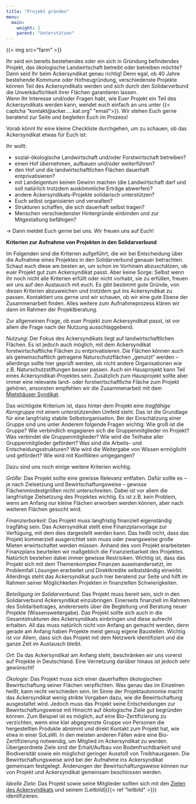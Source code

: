 ```yaml
---
title: "Projekt gründen"
menu:
  main:
    weight: 2
    parent: "Unterstützen"
---
```


{{< img src="farm" >}}

Ihr seid ein bereits bestehendes oder ein sich in Gründung befindendes Projekt, das ökologische Landwirtschaft betreibt oder betreiben möchte? Dann seid Ihr beim Ackersyndikat genau richtig!
Denn egal, ob 40 Jahre bestehende Kommune oder Hofneugründung, verschiedenste Projekte können Teil des Ackersyndikats werden und sich durch den Solidarverbund die Unverkäuflichkeit ihrer Flächen garantieren lassen.  
Wenn Ihr Interesse und/oder Fragen habt, wie Euer Projekt ein Teil des Ackersyndikats
werden kann, wendet euch einfach an uns unter {{< captcha "kontakt@acker.....kat.org" "email">}}. Wir stehen Euch gerne beratend zur Seite und begleiten Euch im Prozess!

Vorab könnt Ihr eine kleine Checkliste durchgehen, um zu schauen, ob das Ackersyndikat etwas für Euch ist:

Ihr wollt:

- sozial-ökologische Landwirtschaft und/oder Forstwirtschaft betreiben?
- einen Hof übernehmen, aufbauen und/oder weiterführen?
- den Hof und die landwirtschaftlichen Flächen dauerhaft entprivatisieren?
- mit Landeigentum keinen Gewinn machen (die Landwirtschaft darf und soll natürlich trotzdem auskömmliche Erträge abwerfen)?
- andere Ackersyndikats-Projekte solidarisch unterstützen?
- Euch selbst organisieren und verwalten?
- Strukturen schaffen, die sich dauerhaft selbst tragen?
- Menschen verschiedenster Hintergründe einbinden und zur Mitgestaltung befähigen?

→ Dann meldet Euch gerne bei uns. Wir freuen uns auf Euch!

**Kriterien zur Aufnahme von Projekten in den Solidarverbund**

Im Folgenden sind die Kriterien aufgeführt, die wir bei Entscheidung über die Aufnahme eines Projektes in den Solidarverbund genauer betrachten. Schaut euch diese am besten an, um schon im Vorhinein abzuschätzen, ob euer Projekt gut zum Ackersyndikat passt. Aber keine Sorge: Selbst wenn ihr noch nicht alle Kriterien erfüllt oder nicht vorhabt, sie zu erfüllen, freuen wir uns auf den Austausch mit euch. Es gibt bestimmt gute Gründe, von diesen Kriterien abzuweichen und trotzdem gut ins Ackersyndikat zu passen. Kontaktiert uns gerne und wir schauen, ob wir eine gute Ebene der Zusammenarbeit finden. Alles weitere zum Aufnahmeprozess klären wir dann im Rahmen der Projektberatung.

Zur allgemeinen Frage, ob euer Projekt zum Ackersyndikat passt, ist vor allem die Frage nach der Nutzung ausschlaggebend.

*Nutzung*:  Der Fokus des Ackersyndikats liegt auf landwirtschaftlichen Flächen. Es ist jedoch auch möglich, mit dem Ackersyndikat forstwirtschaftliche Flächen zu entprivatisieren. Die Flächen können auch als gemeinschaftlich getragene Naturschutzflächen „genutzt“ werden – allerdings sollte hier geprüft werden, ob nicht andere Organisationen wie z.B. Naturschutzstiftungen besser passen. Auch ein Hausprojekt kann Teil eines Ackersyndikat-Projektes sein. Zusätzlich zum Hausprojekt sollte aber immer eine relevante land- oder forstwirtschaftliche Fläche zum Projekt gehören, ansonsten empfehlen wir die Zusammenarbeit mit dem [Mietshäuser Syndikat](https://www.syndikat.org/).

Das wichtigste Kriterium ist, dass hinter dem Projekt eine *tragfähige Kerngruppe* mit einem unterstützenden Umfeld steht. Das ist die Grundlage für eine langfristig stabile Selbstorganisation. Bei der Einschätzung einer Gruppe sind uns unter Anderem folgende Fragen wichtig: Wie groß ist die Gruppe? Wie verbindlich engagieren sich die Gruppenmitglieder im Projekt? Was verbindet die Gruppenmitglieder? Wie wird die Teilhabe aller Gruppenmitglieder gefördert? Was sind die Arbeits- und Entscheidungsstrukturen? Wie wird die Weitergabe von Wissen ermöglicht und gefördert? Wie wird mit Konflikten umgegangen? 

Dazu sind uns noch einige weitere Kriterien wichtig.

*Größe*: 	Das Projekt sollte eine gewisse Relevanz entfalten. Dafür sollte es – je nach Zielsetzung und Bewirtschaftungsweise – gewisse Flächenmindestgrößen nicht unterschreiten. Dabei ist vor allem die langfristige Zielsetzung des Projektes wichtig. Es ist z.B. kein Problem, wenn am Anfang nur kleine Flächen erworben werden können, aber nach weiteren Flächen gesucht wird. 

*Finanzierbarkeit*:	Das Projekt muss langfristig finanziell eigenständig tragfähig sein. Das Ackersyndikat stellt eine Finanzplanvorlage zur Verfügung, mit dem dies dargestellt werden kann. Das heißt nicht, dass das Projekt kommerziell ausgerichtet sein muss oder zwangsweise große Mieten erwirtschaftet werden müssen. Anhand des vom Projekt erarbeiteten Finanzplans beurteilen wir maßgeblich die Finanzierbarkeit des Projektes. Natürlich bestehen dabei immer gewisse Restrisiken. Wichtig ist, dass das Projekt sich mit dem Themenkomplex Finanzen auseinandersetzt, im Problemfall Lösungen erarbeitet und Direktkredite selbstständig einwirbt.
Allerdings steht das Ackersyndikat auch hier beratend zur Seite und hilft im Rahmen seiner Möglichkeiten Projekten in finanziellen Schwierigkeiten.

*Beteiligung im Solidarverbund*:	Das Projekt muss bereit sein, sich in den Solidarverbund Ackersyndikat einzubringen. Einerseits finanziell im Rahmen des Solidarbeitrages, andererseits über die Begleitung und Beratung neuer Projekte (Wissensweitergabe). Das Projekt sollte sich auch in die Gesamtstrukturen des Ackersyndikats einbringen und diese aufrecht erhalten. All das muss natürlich nicht von Anfang an gemacht werden, denn gerade am Anfang haben Projekte meist genug eigene Baustellen. Wichtig ist vor Allem, dass sich das Projekt mit dem Netzwerk identifiziert und die ganze Zeit im Austausch bleibt.

*Ort*: 	Da das Ackersyndikat am Anfang steht, beschränken wir uns vorerst auf Projekte in Deutschland. Eine Vernetzung darüber hinaus ist jedoch sehr gewünscht!

*Ökologie*: 	Das Projekt muss sich einer dauerhaften ökologischen Bewirtschaftung seiner Flächen verpflichten. Was genau das im Einzelnen heißt, kann recht verschieden sein. Im Sinne der Projektautonomie macht das Ackersyndikat wenig strikte Vorgaben dazu, wie die Bewirtschaftung ausgestaltet wird. Jedoch muss das Projekt seine Entscheidungen zur Bewirtschaftungsweise mit Hinsicht auf ökologische Ziele gut begründen können. Zum Beispiel ist es möglich, auf eine Bio-Zertifizierung zu verzichten, wenn eine klar abgegrenzte Gruppe von Personen die hergestellten Produkte abnimmt und direkt Kontakt zum Projekt hat, wie etwa in einer SoLaWi.  In den meisten anderen Fällen wäre eine Bio-Zertifizierung notwendig, um Mitglied im Ackersyndikat zu werden. Übergeordnete Ziele sind der Erhalt/Aufbau von Bodenfruchtbarkeit und Biodiversität sowie ein möglichst geringer Ausstoß von Treibhausgasen.
Die Bewirtschaftungsweise wird bei der Aufnahme ins Ackersyndikat gemeinsam festgelegt. Änderungen der Bewirtschaftungsweise können nur von Projekt und Ackersyndikat gemeinsam beschlossen werden.

*Ideelle Ziele*:		Das Projekt sowie seine Mitglieder sollten sich mit den [Zielen des Ackersyndikats](Ackersyndikat_Satzung_1.1.pdf) und seinem [Leitbild]({{< ref "leitbild" >}}) identifizieren. 

